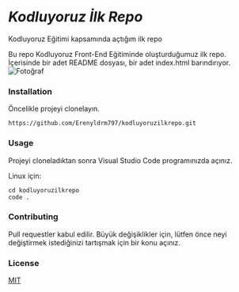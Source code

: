 # *Kodluyoruz İlk Repo*
Kodluyoruz Eğitimi kapsamında açtığım ilk repo

Bu repo Kodluyoruz Front-End Eğitiminde oluşturduğumuz ilk repo. İçerisinde bir adet README dosyası, bir adet index.html barındırıyor.
![Fotoğraf](https://i.hizliresim.com/c0p1lr0.png)

### Installation

Öncelikle projeyi clonelayın.
```
https://github.com/Erenyldrm797/kodluyoruzilkrepo.git
```
### Usage

Projeyi cloneladıktan sonra Visual Studio Code programınızda açınız.

Linux için:
```
cd kodluyoruzilkrepo
code .
```
### Contributing

Pull requestler kabul edilir. Büyük değişiklikler için, lütfen önce neyi değiştirmek istediğinizi tartışmak için bir konu açınız.

### License

[MIT]()


